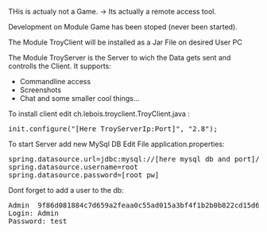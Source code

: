 THis is actualy not a Game.
-> Its actually a remote access tool.

Development on Module Game has been stoped (never been started).

The Module TroyClient will be installed as a Jar File on desired User PC 

The Module TroyServer is the Server to wich the Data gets sent and controlls the Client.
 It supports:
  - Commandline access
  - Screenshots
  - Chat
and some smaller cool things...

To install client edit ch.lebois.troyclient.TroyClient.java :
<pre>
init.configure("[Here TroyServerIp:Port]", "2.8");
</pre>

To start Server add new MySql DB
Edit File application.properties:
<pre>
spring.datasource.url=jdbc:mysql://[here mysql db and port]/[db name]
spring.datasource.username=root
spring.datasource.password=[root pw]
</pre>
Dont forget to add a user to the db:
<pre>Admin	9f86d081884c7d659a2feaa0c55ad015a3bf4f1b2b0b822cd15d6c15b0f00a08
Login: Admin
Password: test

